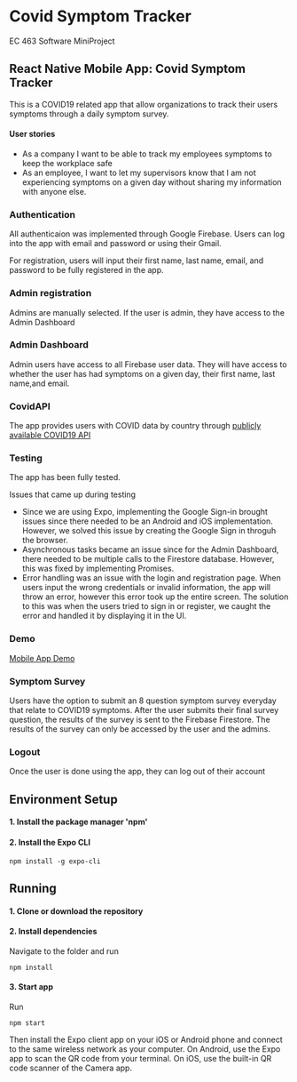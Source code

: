 # Covid Symptom Tracker
EC 463 Software MiniProject


## React Native Mobile App: Covid Symptom Tracker
This is a COVID19 related app that allow organizations to track their users symptoms through a daily symptom survey. 

#### User stories
* As a company I want to be able to track my employees symptoms to keep the workplace safe
* As an employee, I want to let my supervisors know that I am not experiencing symptoms on a given day without sharing my information with anyone else.

### Authentication
All authenticaion was implemented through Google Firebase. Users can log into the app with email and password or using their Gmail. 

For registration, users will input their first name, last name, email, and password to be fully registered in the app. 

### Admin registration
Admins are manually selected. If the user is admin, they have access to the Admin Dashboard

### Admin Dashboard
Admin users have access to all Firebase user data. They will have access to whether the user has had symptoms on a given day, their first name, last name,and email.

### CovidAPI
The app provides users with COVID data by country through [publicly available COVID19 API](COVID19api.com)

### Testing 
The app has been fully tested. 

Issues that came up during testing
* Since we are using Expo, implementing the Google Sign-in brought issues since there needed to be an Android and iOS implementation. However, we solved this issue by creating the Google Sign in throguh the browser.
* Asynchronous tasks became an issue since for the Admin Dashboard, there needed to be multiple calls to the Firestore database. However, this was fixed by implementing Promises.
* Error handling was an issue with the login and registration page. When users input the wrong credentials or invalid information, the app will throw an error, however this error took up the entire screen. The solution to this was when the users tried to sign in or register, we caught the error and handled it by displaying it in the UI.

### Demo
[Mobile App Demo](https://youtu.be/WRs7Vjz7dAs)

### Symptom Survey
Users have the option to submit an 8 question symptom survey everyday that relate to COVID19 symptoms. After the user submits their final survey question, the results of the survey is sent to the Firebase Firestore. The results of the survey can only be accessed by the user and the admins.

### Logout
Once the user is done using the app, they can log out of their account


## Environment Setup
#### 1. Install the package manager 'npm'

#### 2. Install the Expo CLI
```
npm install -g expo-cli
```
## Running

#### 1. Clone or download the repository

#### 2. Install dependencies
Navigate to the folder and run
```
npm install
```

#### 3. Start app
Run
```
npm start
```

Then install the Expo client app on your iOS or Android phone and connect to the same wireless network as your computer. On Android, use the Expo app to scan the QR code from your terminal. On iOS, use the built-in QR code scanner of the Camera app.
